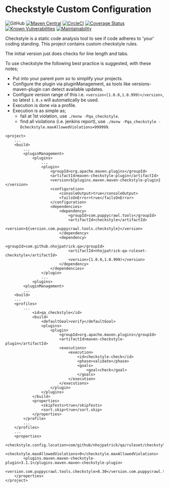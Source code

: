 # Checkstyle Custom Configuration

![GitHub](https://img.shields.io/github/license/nhojpatrick/nhojpatrick-qa-ruleset-checkstyle?style=plastic)
[![Maven Central](https://img.shields.io/maven-central/v/com.github.nhojpatrick.qa/nhojpatrick-qa-ruleset-checkstyle?style=plastic)](https://search.maven.org/artifact/com.github.nhojpatrick.qa/nhojpatrick-qa-ruleset-checkstyle)
[![CircleCI](https://img.shields.io/circleci/build/github/nhojpatrick/nhojpatrick-qa-ruleset-checkstyle/develop?label=circleci&style=plastic)](https://circleci.com/gh/nhojpatrick/nhojpatrick-qa-ruleset-checkstyle/tree/develop)
[![Coverage Status](https://coveralls.io/repos/github/nhojpatrick/nhojpatrick-qa-ruleset-checkstyle/badge.svg?branch=develop)](https://coveralls.io/github/nhojpatrick/nhojpatrick-qa-ruleset-checkstyle?branch=develop)
[![Known Vulnerabilities](https://snyk.io/test/github/nhojpatrick/nhojpatrick-qa-ruleset-pmd/develop/badge.svg)](https://snyk.io/test/github/nhojpatrick/nhojpatrick-qa-ruleset-checkstyle/develop)
[![Maintainability](https://api.codeclimate.com/v1/badges/d1ec51a82ee30dac3323/maintainability)](https://codeclimate.com/github/nhojpatrick/nhojpatrick-qa-ruleset-checkstyle/maintainability)

Checkstyle is a static code analysis tool to see if code adheres to 'your'
coding standing. This project contains custom checkstyle rules.

The initial version just does checks for line length and tabs.

To use checkstyle the following best practice is suggested, with these notes;
* Put into your parent pom so to simplify your projects.
* Configure the plugin via pluginManagement, as tools like versions-maven-plugin can detect available updates.
* Configure version range of this i.e. `<version>[1.0.0,1.0.999)</version>`, so latest `1.0.x` will automatically be used.
* Execution is done via a profile.
* Execution is as simple as;
  * fail at 1st violation, use `./mvnw -Pqa_checkstyle`.
  * find all violations (i.e. jenkins report), use `./mvnw -Pqa_checkstyle -Dcheckstyle.maxAllowedViolations=999999`.

```
<project>
	...
	<build>
		...
		<pluginManagement>
			<plugins>
				...
				<plugin>
					<groupId>org.apache.maven.plugins</groupId>
					<artifactId>maven-checkstyle-plugin</artifactId>
					<version>${plugins.maven.maven-checkstyle-plugin}</version>
					<configuration>
						<consoleOutput>true</consoleOutput>
						<failsOnError>true</failsOnError>
					</configuration>
					<dependencies>
						<dependency>
							<groupId>com.puppycrawl.tools</groupId>
							<artifactId>checkstyle</artifactId>
							<version>${version.com.puppycrawl.tools.checkstyle}</version>
						</dependency>
						<dependency>
							<groupId>com.github.nhojpatrick.qa</groupId>
							<artifactId>nhojpatrick-qa-ruleset-checkstyle</artifactId>
							<version>[1.0.0,1.0.999)</version>
						</dependency>
					</dependencies>
				</plugin>
				...
			<plugins>
		<pluginManagement>
		...
	<build>
	...
	<profiles>
		...
			<id>qa_checkstyle</id>
			<build>
				<defaultGoal>verify</defaultGoal>
				<plugins>
					<plugin>
						<groupId>org.apache.maven.plugins</groupId>
						<artifactId>maven-checkstyle-plugin</artifactId>
						<executions>
							<execution>
								<id>checkstyle-check</id>
								<phase>validate</phase>
								<goals>
									<goal>check</goal>
								</goals>
							</execution>
						</executions>
					</plugin>
				</plugins>
			</build>
			<properties>
				<skipTests>true</skipTests>
				<sort.skip>true</sort.skip>
			</properties>
		</profile>
		...
	</profiles>
	...
	<properties>
		<checkstyle.config.location>com/github/nhojpatrick/qa/ruleset/checkstyle/rules.xml</checkstyle.config.location>
		<checkstyle.maxAllowedViolations>0</checkstyle.maxAllowedViolations>
		<plugins.maven.maven-checkstyle-plugin>3.1.1</plugins.maven.maven-checkstyle-plugin>
		<version.com.puppycrawl.tools.checkstyle>8.30</version.com.puppycrawl.tools.checkstyle>
	</properties>
</project>
```
